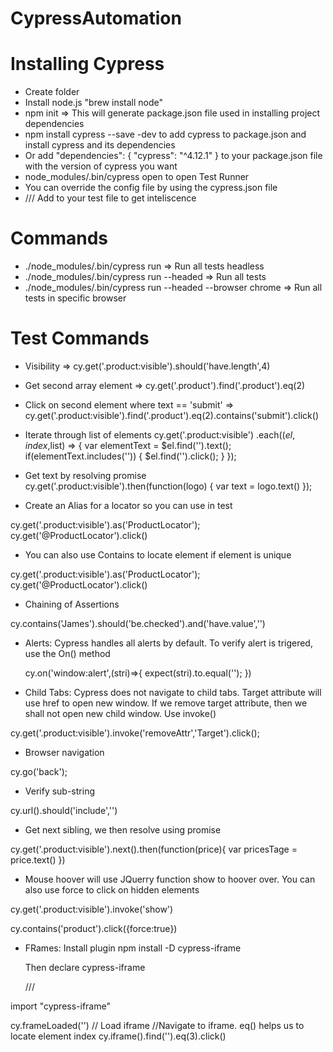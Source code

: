 # CypressAutomation

# Installing Cypress 

* Create folder
* Install node.js  "brew install node"
* npm init => This will generate package.json file used in installing project dependencies
* npm install cypress --save -dev to add cypress to package.json and install cypress and its dependencies
* Or add "dependencies": {
    "cypress": "^4.12.1"
  } to your package.json file with the version of cypress you want
* node_modules/.bin/cypress open to open Test Runner
* You can override the config file by using the cypress.json file
* /// <reference types="Cypress" /> Add to your test file to get inteliscence 


# Commands

* ./node_modules/.bin/cypress run => Run all tests headless
* ./node_modules/.bin/cypress run --headed => Run all tests 
* ./node_modules/.bin/cypress run --headed --browser chrome => Run all tests in specific browser

# Test Commands

* Visibility => cy.get('.product:visible').should('have.length',4)
* Get second array element => cy.get('.product').find('.product').eq(2)
* Click on second element where text == 'submit' => cy.get('.product:visible').find('.product').eq(2).contains('submit').click()
* Iterate through list of elements
    cy.get('.product:visible')
            .each(($el,index,$list) => {
                var elementText = $el.find('').text();
                if(elementText.includes(''))
                {
                    $el.find('').click();
                }
            });

* Get text by resolving promise
    cy.get('.product:visible').then(function(logo)
            {
            var text = logo.text()
            });

* Create an Alias for a locator so you can use in test

 cy.get('.product:visible').as('ProductLocator');
 cy.get('@ProductLocator').click()

 * You can also use Contains to locate element if element is unique

  cy.get('.product:visible').as('ProductLocator');
  cy.get('@ProductLocator').click()

* Chaining of Assertions 

cy.contains('James').should('be.checked').and('have.value','')

* Alerts: Cypress handles all alerts by default. To verify alert is trigered, use the On() method

  cy.on('window:alert',(stri)=>{
           expect(stri).to.equal('');
        })

* Child Tabs: Cypress does not navigate to child tabs. Target attribute will use href to open new window. If we remove target attribute, then we shall not open new child window. Use invoke()

 cy.get('.product:visible').invoke('removeAttr','Target').click();

* Browser navigation

cy.go('back');

* Verify sub-string

cy.url().should('include','')

* Get next sibling, we then resolve using promise

 cy.get('.product:visible').next().then(function(price){
           var pricesTage = price.text()
        })


* Mouse hoover will use JQuerry function show to hoover over. You can also use force to click on hidden elements

cy.get('.product:visible').invoke('show')

 cy.contains('product').click({force:true})

* FRames: Install plugin
  npm install -D cypress-iframe

  Then declare  cypress-iframe

  /// <reference types="cypress-iframe" />

import "cypress-iframe"

 cy.frameLoaded('') // Load iframe
 //Navigate to iframe. eq() helps us to locate element index
 cy.iframe().find('').eq(3).click()


 